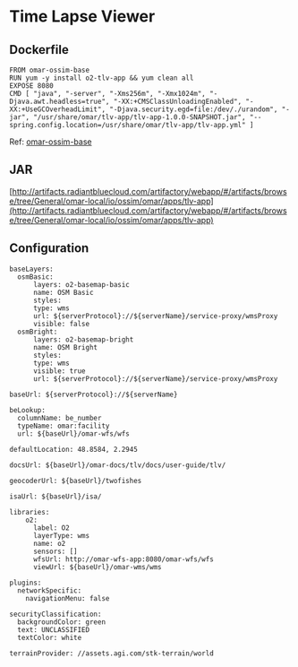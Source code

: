 # Time Lapse Viewer

## Dockerfile
```
FROM omar-ossim-base
RUN yum -y install o2-tlv-app && yum clean all
EXPOSE 8080
CMD [ "java", "-server", "-Xms256m", "-Xmx1024m", "-Djava.awt.headless=true", "-XX:+CMSClassUnloadingEnabled", "-XX:+UseGCOverheadLimit", "-Djava.security.egd=file:/dev/./urandom", "-jar", "/usr/share/omar/tlv-app/tlv-app-1.0.0-SNAPSHOT.jar", "--spring.config.location=/usr/share/omar/tlv-app/tlv-app.yml" ]
```
Ref: [omar-ossim-base](../../../omar-ossim-base/docs/install-guide/omar-ossim-base/)

## JAR
[http://artifacts.radiantbluecloud.com/artifactory/webapp/#/artifacts/browse/tree/General/omar-local/io/ossim/omar/apps/tlv-app](http://artifacts.radiantbluecloud.com/artifactory/webapp/#/artifacts/browse/tree/General/omar-local/io/ossim/omar/apps/tlv-app)

## Configuration

```
baseLayers:
  osmBasic:
      layers: o2-basemap-basic
      name: OSM Basic
      styles:
      type: wms
      url: ${serverProtocol}://${serverName}/service-proxy/wmsProxy
      visible: false
  osmBright:
      layers: o2-basemap-bright
      name: OSM Bright
      styles:
      type: wms
      visible: true
      url: ${serverProtocol}://${serverName}/service-proxy/wmsProxy

baseUrl: ${serverProtocol}://${serverName}

beLookup:
  columnName: be_number
  typeName: omar:facility
  url: ${baseUrl}/omar-wfs/wfs

defaultLocation: 48.8584, 2.2945

docsUrl: ${baseUrl}/omar-docs/tlv/docs/user-guide/tlv/

geocoderUrl: ${baseUrl}/twofishes

isaUrl: ${baseUrl}/isa/

libraries:
    o2:
      label: O2
      layerType: wms
      name: o2
      sensors: []
      wfsUrl: http://omar-wfs-app:8080/omar-wfs/wfs
      viewUrl: ${baseUrl}/omar-wms/wms

plugins:
  networkSpecific:
    navigationMenu: false

securityClassification:
  backgroundColor: green
  text: UNCLASSIFIED
  textColor: white

terrainProvider: //assets.agi.com/stk-terrain/world
```
